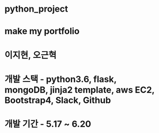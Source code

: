 # python_project

# make my portfolio

# 이지현, 오근혁

# 개발 스택 - python3.6, flask, mongoDB, jinja2 template, aws EC2, Bootstrap4, Slack, Github

# 개발 기간 - 5.17 ~ 6.20

